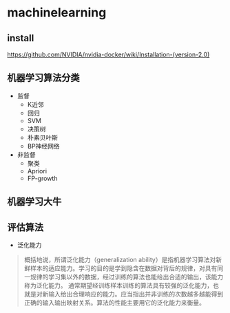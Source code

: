 # machinelearning

## install 

https://github.com/NVIDIA/nvidia-docker/wiki/Installation-(version-2.0)


## 机器学习算法分类

+ 监督
    +    K近邻
    +    回归
    +    SVM
    +    决策树
    +    朴素贝叶斯
    +    BP神经网络
+ 非监督
    +    聚类
    +    Apriori
    +    FP-growth
## 机器学习大牛 

## 评估算法

+ 泛化能力

> 概括地说，所谓泛化能力（generalization ability）是指机器学习算法对新鲜样本的适应能力。学习的目的是学到隐含在数据对背后的规律，对具有同一规律的学习集以外的数据，经过训练的算法也能给出合适的输出，该能力称为泛化能力。
> 通常期望经训练样本训练的算法具有较强的泛化能力，也就是对新输入给出合理响应的能力。应当指出并非训练的次数越多越能得到正确的输入输出映射关系。算法的性能主要用它的泛化能力来衡量。


